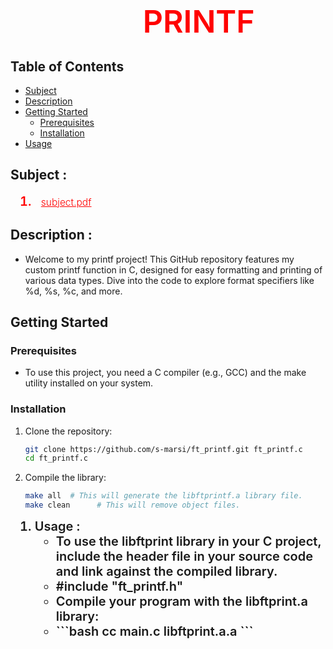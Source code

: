 # <span style="font-size: 50px;font-weight: 600; color: red;margin-left: 42%;"> PRINTF</span>

## Table of Contents
- [Subject](#subject)
- [Description](#description)
- [Getting Started](#getting-started)
  - [Prerequisites](#prerequisites)
  - [Installation](#installation)
- [Usage](#usage)

## Subject :
<ol style="margin-left: 15px;">
  <li style="font-size: 20px; font-weight: 600; color: red;">
     <a href="https://cdn.intra.42.fr/pdf/pdf/106616/en.subject.pdf" target="_blank" style="color: red; font-size: 15.5px; font-weight: 300; margin-left: 10px;"> subject.pdf </a>
  </li>
</ol>

## Description :
- Welcome to my printf project! This GitHub repository features my custom printf function in C, designed for easy formatting and printing of various data types. Dive into the code to explore format specifiers like %d, %s, %c, and more.
    

## Getting Started
### Prerequisites
- To use this project, you need a C compiler (e.g., GCC) and the make utility installed on your system.

### Installation
1. Clone the repository:
    ```bash
    git clone https://github.com/s-marsi/ft_printf.git ft_printf.c
    cd ft_printf.c
    ```
2. Compile the library:
    ```bash
    make all  # This will generate the libftprintf.a library file.
    make clean      # This will remove object files.
    ```

<ol style="margin-left: 15px;">
  <li style="font-size: 20px; font-weight: 600;">
    Usage :
    <ul>
      <li>To use the libftprint library in your C project, include the header file in your source code and link against the compiled library.</li>
      <li>#include "ft_printf.h"</li>
      <li>Compile your program with the libftprint.a library:</li>
      <li>```bash
        cc main.c libftprint.a.a
        ```</li>
    </ul>
  </li>
</ol>
